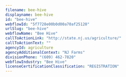 ```yaml
---
filename: bee-hive
displayname: bee-hive
id: "bee-hive"
webflowId: "5f7728e00b0d00a70af25120"
urlSlug: "bee-hive"
webflowName: "Bee Hive"
callToActionLink: "http://state.nj.us/agriculture/"
callToActionText: ""
agencyId: agriculture
agencyAdditionalContext: "NJ Farms"
divisionPhone: "(609) 462-7820"
webflowIndustry: "Bee Hive"
licenseCertificationClassification: "REGISTRATION"
---
```

